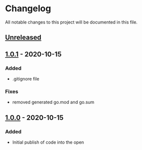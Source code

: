 # Changelog

All notable changes to this project will be documented in this file.

## [Unreleased]

## [1.0.1] - 2020-10-15

### Added
- .gitignore file 

### Fixes
- removed generated go.mod and go.sum 

## [1.0.0] - 2020-10-15

### Added
- Initial publish of code into the open 

[unreleased]: https://github.com/ibm/resource-controller-go-sdk-generator/compare/v1.0.1...HEAD
[1.0.1]: https://github.com/ibm/resource-controller-go-sdk-generator/releases/tag/v1.0.1
[1.0.0]: https://github.com/ibm/resource-controller-go-sdk-generator/releases/tag/v1.0.0
